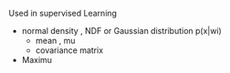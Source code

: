 

Used in supervised Learning


- normal density , NDF or Gaussian distribution
  p(x|wi\)
  - mean , mu
  - covariance matrix
- Maximu
